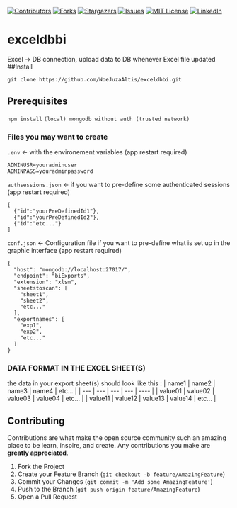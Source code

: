[![Contributors][contributors-shield]][contributors-url]
[![Forks][forks-shield]][forks-url]
[![Stargazers][stars-shield]][stars-url]
[![Issues][issues-shield]][issues-url]
[![MIT License][license-shield]][license-url]
[![LinkedIn][linkedin-shield]][linkedin-url]
# exceldbbi
Excel -> DB connection, upload data to DB whenever Excel file updated
##Install
```
git clone https://github.com/NoeJuzaAltis/exceldbbi.git
```
## Prerequisites
`npm install`
`(local) mongodb without auth (trusted network)`
### Files you may want to create
`.env` <- with the environement variables (app restart required)
```
ADMINUSR=youradminuser
ADMINPASS=youradminpassword
```
`authsessions.json` <- if you want to pre-define some authenticated sessions (app restart required)
```
[
  {"id":"yourPreDefinedId1"},
  {"id":"yourPreDefinedId2"},
  {"id":"etc..."}
]
```
`conf.json` <- Configuration file if you want to pre-define what is set up in the graphic interface (app restart required)
```
{
  "host": "mongodb://localhost:27017/",
  "endpoint": "biExports",
  "extension": "xlsm",
  "sheetstoscan": [
    "sheet1",
    "sheet2",
    "etc..."
  ],
  "exportnames": [
    "exp1",
    "exp2",
    "etc..."
  ]
}
```
### DATA FORMAT IN THE EXCEL SHEET(S)
the data in your export sheet(s) should look like this :
|  name1  |  name2  |  name3  |  name4  | etc... |
| ---     | ---     | ---     | ---     | ----   |
| value01 | value02 | value03 | value04 | etc... |
| value11 | value12 | value13 | value14 | etc... |

## Contributing

Contributions are what make the open source community such an amazing place to be learn, inspire, and create. Any contributions you make are **greatly appreciated**.

1. Fork the Project
2. Create your Feature Branch (`git checkout -b feature/AmazingFeature`)
3. Commit your Changes (`git commit -m 'Add some AmazingFeature'`)
4. Push to the Branch (`git push origin feature/AmazingFeature`)
5. Open a Pull Request

<!-- MARKDOWN LINKS & IMAGES -->
<!-- https://www.markdownguide.org/basic-syntax/#reference-style-links -->
[contributors-shield]: https://img.shields.io/github/contributors/NoeJuzaAltis/exceldbbi.svg?style=for-the-badge
[contributors-url]: https://github.com/NoeJuzaAltis/exceldbbi/graphs/contributors
[forks-shield]: https://img.shields.io/github/forks/NoeJuzaAltis/exceldbbi.svg?style=for-the-badge
[forks-url]: https://github.com/NoeJuzaAltis/exceldbbi/network/members
[stars-shield]: https://img.shields.io/github/stars/NoeJuzaAltis/exceldbbi.svg?style=for-the-badge
[stars-url]: https://github.com/NoeJuzaAltis/exceldbbi/stargazers
[issues-shield]: https://img.shields.io/github/issues/NoeJuzaAltis/exceldbbi.svg?style=for-the-badge
[issues-url]: https://github.com/NoeJuzaAltis/exceldbbi/issues
[license-shield]: https://img.shields.io/github/license/NoeJuzaAltis/exceldbbi.svg?style=for-the-badge
[license-url]: https://github.com/NoeJuzaAltis/exceldbbi/blob/main/LICENSE.txt
[linkedin-shield]: https://img.shields.io/badge/-LinkedIn-black.svg?style=for-the-badge&logo=linkedin&colorB=555
[linkedin-url]: https://linkedin.com/in/no%C3%A9%-juzan-a3aa88210
